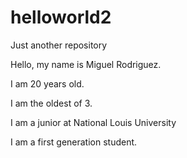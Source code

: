 # helloworld2
Just another repository

Hello, my name is Miguel Rodriguez.

I am 20 years old.

I am the oldest of 3.

I am a junior at National Louis University 

I am a first generation student.
